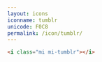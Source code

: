 ```yaml
---
layout: icons
iconname: tumblr
unicode: F0C8
permalink: /icon/tumblr/
---
```


``` html
<i class="mi mi-tumblr"></i>
```
